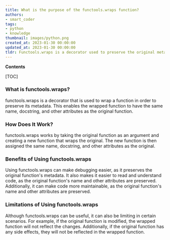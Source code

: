 ```yaml
---
title: What is the purpose of the functools.wraps function?
authors:
- smart_coder
tags:
- python
- knowledge
thumbnail: images/python.png
created_at: 2023-01-30 00:00:00
updated_at: 2023-01-30 00:00:00
tldr: Functools.wraps is a decorator used to preserve the original metadata of a wrapped function, such as its name, docstring, and arguments list.
---
```


**Contents**

[TOC]

### What is functools.wraps?

functools.wraps is a decorator that is used to wrap a function in order to preserve its metadata. This enables the wrapped function to have the same name, docstring, and other attributes as the original function.

### How Does It Work?

functools.wraps works by taking the original function as an argument and creating a new function that wraps the original. The new function is then assigned the same name, docstring, and other attributes as the original.

### Benefits of Using functools.wraps

Using functools.wraps can make debugging easier, as it preserves the original function's metadata. It also makes it easier to read and understand code, as the original function's name and other attributes are preserved. Additionally, it can make code more maintainable, as the original function's name and other attributes are preserved.

### Limitations of Using functools.wraps

Although functools.wraps can be useful, it can also be limiting in certain scenarios. For example, if the original function is modified, the wrapped function will not reflect the changes. Additionally, if the original function has any side effects, they will not be reflected in the wrapped function.
